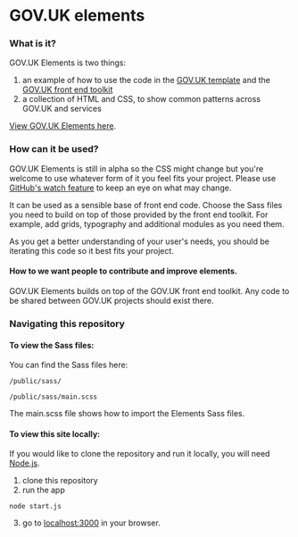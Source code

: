 GOV.UK elements
===============

### What is it?

GOV.UK Elements is two things:

1. an example of how to use the code in the [GOV.UK template](https://github.com/alphagov/govuk_template) and the [GOV.UK front end toolkit](https://github.com/alphagov/govuk_frontend_toolkit)
2. a collection of HTML and CSS, to show common patterns across GOV.UK and services


[View GOV.UK Elements here](http://govuk-elements.herokuapp.com/).


### How can it be used?

GOV.UK Elements is still in alpha so the CSS might change but you're welcome to use whatever form of it you feel fits your project. Please use [GitHub's watch feature](https://help.github.com/articles/watching-repositories) to keep an eye on what may change.

It can be used as a sensible base of front end code. Choose the Sass files you need to build on top of those provided by the front end toolkit. For example, add grids, typography and additional modules as you need them.

As you get a better understanding of your user's needs, you should be iterating this code so it best fits your project.

####  How to we want people to contribute and improve elements.

GOV.UK Elements builds on top of the GOV.UK front end toolkit.
Any code to be shared between GOV.UK projects should exist there.

### Navigating this repository

#### To view the Sass files:

You can find the Sass files here:

```
/public/sass/
```

```
/public/sass/main.scss
```

The main.scss file shows how to import the Elements Sass files.

#### To view this site locally:

If you would like to clone the repository and run it locally,
you will need [Node.js](http://nodejs.org/).

1. clone this repository
2. run the app
```
node start.js
```
3. go to [localhost:3000](http://localhost:3000) in your browser.
